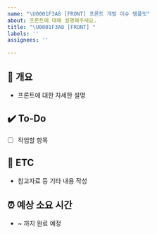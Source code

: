 ```yaml
---
name: "\U0001F3A8 [FRONT] 프론트 개발 이슈 템플릿"
about: 프론트에 대해 설명해주세요.
title: "\U0001F3A8 [FRONT] "
labels: ''
assignees: ''

---
```


## 📝 개요
- 프론트에 대한 자세한 설명

## ✔️ To-Do
- [ ] 작업할 항목

## 👀 ETC
- 참고자료 등 기타 내용 작성

## ⏰ 예상 소요 시간
- ~ 까지 완료 예정
